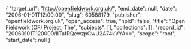 {
  "target_url": "http://openfieldwork.org.uk/", 
  "end_date": null, 
  "date": "2006-01-01T12:00:00", 
  "slug": 60588179, 
  "publisher": "openfieldwork.org.uk", 
  "open_access": true, 
  "npld": false, 
  "title": "Open Fieldwork (OF) Project, The", 
  "subjects": [], 
  "collections": [], 
  "record_id": "20060101T120000/IITafRQewzpCwU2A74kVYA==", 
  "scope": "root", 
  "start_date": null
}

